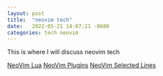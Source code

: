 ```yaml
---
layout: post
title:  "neovim tech"
date:   2022-05-21 14:07:21 -0600
categories: tech neovim
---
```

This is where I will discuss neovim tech

[NeoVim Lua](https://tdfacer.github.io/tech/neovim-lua)
[NeoVim Plugins](https://tdfacer.github.io/tech/neovim-plugins)
[NeoVim Selected Lines](https://tdfacer.github.io/tech/neovim-selected-lines)
